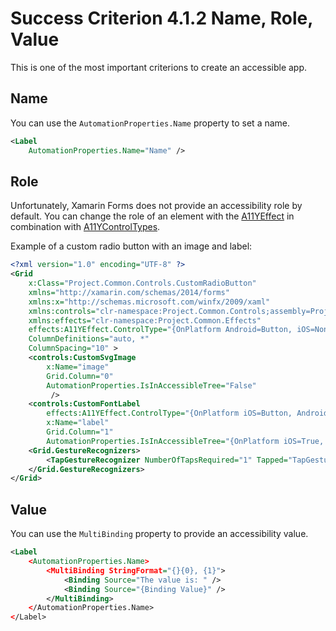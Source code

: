 # Success Criterion 4.1.2 Name, Role, Value

This is one of the most important criterions to create an accessible app.

## Name

You can use the `AutomationProperties.Name` property to set a name.

```xml
<Label 
    AutomationProperties.Name="Name" />
```

## Role

Unfortunately, Xamarin Forms does not provide an accessibility role by default. You can change the role of an element with the [A11YEffect](./A11yEffect.md#A11YEffect) in combination with [A11YControlTypes](./A11yEffect.md#A11YControlTypes).

Example of a custom radio button with an image and label:

```xml
<?xml version="1.0" encoding="UTF-8" ?>
<Grid
    x:Class="Project.Common.Controls.CustomRadioButton"
    xmlns="http://xamarin.com/schemas/2014/forms"
    xmlns:x="http://schemas.microsoft.com/winfx/2009/xaml"
    xmlns:controls="clr-namespace:Project.Common.Controls;assembly=Project.Common"
    xmlns:effects="clr-namespace:Project.Common.Effects"
    effects:A11YEffect.ControlType="{OnPlatform Android=Button, iOS=None}"
    ColumnDefinitions="auto, *"
    ColumnSpacing="10" >
    <controls:CustomSvgImage
        x:Name="image"
        Grid.Column="0"
        AutomationProperties.IsInAccessibleTree="False"
         />
    <controls:CustomFontLabel
        effects:A11YEffect.ControlType="{OnPlatform iOS=Button, Android=None}"
        x:Name="label"
        Grid.Column="1"
        AutomationProperties.IsInAccessibleTree="{OnPlatform iOS=True, Android=False}" />
    <Grid.GestureRecognizers>
        <TapGestureRecognizer NumberOfTapsRequired="1" Tapped="TapGestureRecognizer_OnTapped" />
    </Grid.GestureRecognizers>
</Grid>
```

## Value

You can use the `MultiBinding` property to provide an accessibility value.

```xml
<Label
    <AutomationProperties.Name>
        <MultiBinding StringFormat="{}{0}, {1}">
            <Binding Source="The value is: " />
            <Binding Source="{Binding Value}" />
        </MultiBinding>
    </AutomationProperties.Name>
</Label>
```

